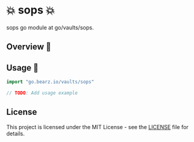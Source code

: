 # 💥 sops 💥

sops go module at go/vaults/sops.

## Overview 📖

## Usage 🚀

```go
import "go.bearz.io/vaults/sops"

// TODO: Add usage example
```

## License

This project is licensed under the MIT License - see
the [LICENSE](./LICENSE.md) file for details.
